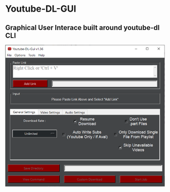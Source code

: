 # Youtube-DL-GUI

## Graphical User Interace built around youtube-dl CLI

![screenshot.v1.36](screenshot.png)